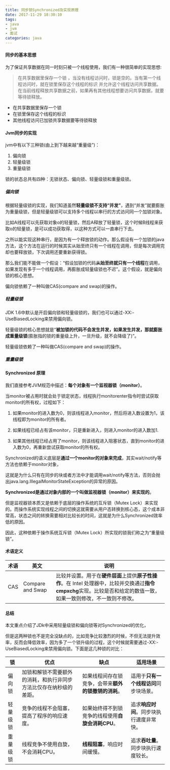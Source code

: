 ```yaml
---
title: 同步锁Synchronized及实现原理
date: 2017-11-29 18:30:10
tags: 
- java
- jvm
- 面试
categories: java
---
```


#### 同步的基本思想

为了保证共享数据在同一时刻只被一个线程使用，我们有一种很简单的实现思想:

> 在共享数据里保存一个锁 ，当没有线程访问时，锁是空的。当有第一个线程访问时，就在锁里保存这个线程的标识 并允许这个线程访问共享数据。在当前线程释放共享数据之前，如果再有其他线程想要访问共享数据，就要等待锁释放。

* 在共享数据里保存一个锁
* 在锁里保存这个线程的标识
* 其他线程访问已加锁共享数据要等待锁释放

#### Jvm同步的实现

jvm中有以下三种锁(由上到下越来越“重量级”)：

1. 偏向锁
2. 轻量级锁
3. 重量级锁

锁的状态总共有四种：无锁状态、偏向锁、轻量级锁和重量级锁。

##### 偏向锁

根据轻量级锁的实现，我们知道虽然**轻量级锁不支持“并发”**，遇到“并发”就要膨胀为重量级锁，但是轻量级锁可以支持多个线程以串行的方式访问同一个加锁对象。

比如A线程可以先获取对象o的轻量锁，然后A释放了轻量锁，这个时候B线程来获取o的轻量锁，是可以成功获取得，以这种方式可以一直串行下去。

之所以能实现这种串行，是因为有一个释放锁的动作。那么假设有一个加锁的java方法，这个方法在运行的时候其实从始至终只有一个线程在调用，但是每次调用完却也要释放锁，下次调用还要重新获得锁。

那么我们能不能做一个假设：“假设加锁的代码**从始至终就只有一个线程**在调用，如果发现有多于一个线程调用，再膨胀成轻量级锁也不迟”。这个假设，就是偏向锁的核心思想。

   偏向锁依赖了一种叫做CAS(compare and swap)的操作。

##### 轻量级锁 

   JDK 1.6中默认是开启偏向锁和轻量级锁的，我们也可以通过-XX:-UseBiasedLocking来禁用偏向锁。

轻量级锁的核心思想就是“**被加锁的代码不会发生并发，如果发生并发，那就膨胀成重量级锁**(膨胀指的锁的重量级上升，一旦升级，就不会降级了)”。

轻量级锁依赖了一种叫做CAS(compare and swap)的操作。

##### 重量级锁

#### Synchronized 原理

我们直接参考JVM规范中描述：**每个对象有一个监视器锁（monitor）**。

当monitor被占用时就会处于锁定状态，线程执行monitorenter指令时尝试获取monitor的所有权，过程如下：

1. 如果monitor的进入数为0，则该线程进入monitor，然后将进入数设置为1，该线程即为monitor的所有者。


2. 如果线程已经占有该monitor，只是重新进入，则进入monitor的进入数加1.
3. 如果其他线程已经占用了monitor，则该线程进入阻塞状态，直到monitor的进入数为0，再重新尝试获取monitor的所有权。

Synchronized的语义底层是**通过一个monitor的对象来完成**，其实wait/notify等方法也依赖于monitor对象，

这就是为什么只有在同步的块或者方法中才能调用wait/notify等方法，否则会抛出java.lang.IllegalMonitorStateException的异常的原因。

**Synchronized是通过对象内部的一个叫做监视器锁（monitor）来实现的**。

但是监视器锁本质又是依赖于底层的操作系统的互斥锁（Mutex Lock）来实现的。而操作系统实现线程之间的切换这就需要从用户态转换到核心态，这个成本非常高，状态之间的转换需要相对比较长的时间，这就是为什么Synchronized效率低的原因。

因此，这种依赖于操作系统互斥锁（Mutex Lock）所实现的锁我们称之为“重量级锁”。

#### 术语定义

| 术语   | 英文               | 说明                                       |
| ---- | ---------------- | ---------------------------------------- |
| CAS  | Compare and Swap | 比较并设置。用于在**硬件层面**上提供**原子性操作**。在 Intel 处理器中，比较并交换通过**指令cmpxchg**实现。比较是否和给定的数值一致，如果一致则修改，不一致则不修改。 |

#### 总结

   本文重点介绍了JDk中采用轻量级锁和偏向锁等对Synchronized的优化，

   但是这两种锁也不是完全没缺点的，比如竞争比较激烈的时候，不但无法提升效率，反而会降低效率，因为多了一个锁升级的过程，这个时候就需要通过-XX:-UseBiasedLocking来禁用偏向锁。下面是这几种锁的对比：

| 锁    | 优点                                | 缺点                           | 适用场景                   |
| ---- | --------------------------------- | ---------------------------- | ---------------------- |
| 偏向锁  | 加锁和解锁不需要额外的消耗，和执行非同步方法比仅存在纳秒级的差距。 | 如果线程间存在锁竞争，会带来**额外的锁撤销的消耗**。 | 适用于**只有一个线程访问**同步块场景。  |
| 轻量级锁 | 竞争的线程不会阻塞，提高了程序的响应速度。             | 如果始终得不到锁竞争的线程使用**自旋会消耗CPU**。 | 追求**响应时间**。同步块执行速度非常快。 |
| 重量级锁 | 线程竞争不使用自旋，不会消耗CPU。                | **线程阻塞**，响应时间缓慢。             | 追求**吞吐量**。同步块执行速度较长。   |

